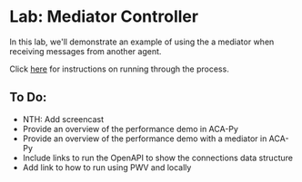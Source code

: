 # Lab: Mediator Controller

In this lab, we'll demonstrate an example of using the a mediator when receiving messages from another agent.

<!--- (To start the presentation, click [here](https://youtu.be/He1QHYuYxlw).) -->

Click [here](#) for instructions on running through the process.

## To Do:
- NTH: Add screencast
- Provide an overview of the performance demo in ACA-Py
- Provide an overview of the performance demo with a mediator in ACA-Py
- Include links to run the OpenAPI to show the connections data structure
- Add link to how to run using PWV and locally